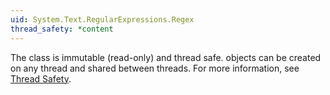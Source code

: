 ```yaml
---
uid: System.Text.RegularExpressions.Regex
thread_safety: *content
---
```


The <xref href="System.Text.RegularExpressions.Regex"></xref> class is immutable (read-only) and thread safe. <xref href="System.Text.RegularExpressions.Regex"></xref> objects can be created on any thread and shared between threads. For more information, see [Thread Safety](~/docs/standard/base-types/thread-safety-in-regular-expressions.md).


